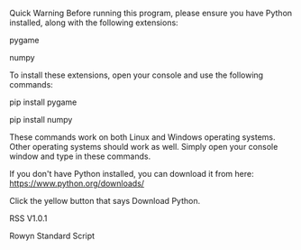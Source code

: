 Quick Warning
Before running this program, please ensure you have Python installed, along with the following extensions:

pygame

numpy

To install these extensions, open your console and use the following commands:


pip install pygame

pip install numpy

These commands work on both Linux and Windows operating systems. Other operating systems should work as well. Simply open your console window and type in these commands.

If you don't have Python installed, you can download it from here: https://www.python.org/downloads/

Click the yellow button that says Download Python.


RSS V1.0.1

Rowyn Standard Script
